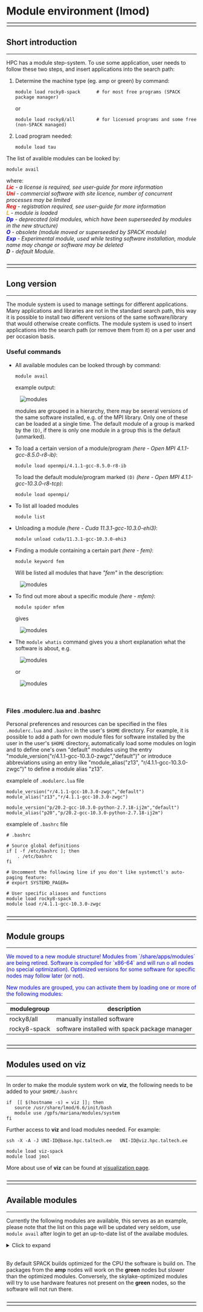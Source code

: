 # Module environment (lmod)

<br>
<hr style="margin-right: 0px; margin-bottom: 4px; margin-left: 0px; margin-top: -24px; border:2px solid  #d9d9d9 "></hr>
<hr style="margin: 4px 0px; border:1px solid  #d9d9d9 "></hr>

## Short introduction 

---

HPC has a module step-system. To use some application, user needs to follow these two steps, and insert applications into the search path:

1. Determine the machine type (eg. amp or green) by command:

       module load rocky8-spack      # for most free programs (SPACK package manager) 
    
    or
    
       module load rocky8/all        # for licensed programs and some free (non-SPACK managed)
       
2. Load program needed:

       module load tau

The list of avalible modules can be looked by:

    module avail
       
where:  
<span style="color:red">
_**Lic** </span>  - a license is required, see user-guide for more information_  
<span style="color:red">
_**Uni** </span>  - commercial software with site licence, number of concurrent processes may be limited_  
<span style="color:red"> 
_**Reg** </span>  - registration required, see user-guide for more information_  
<span style="color:orange">
_**L**   </span> -  module is loaded_
<span style="color:blue">  
_**Dp**  </span> - deprecated (old modules, which have been superseeded by modules in the new structure)_
<span style="color:blue">  
_**O**   </span> - obsolete (module moved or superseeded by SPACK module)_  
<span style="color:blue">
_**Exp**   </span> - Experimental module, used while testing software installation, module name may change or software may be deleted_  
_**D** - default Module._

<br>
<br>
<hr style="margin-right: 0px; margin-bottom: 4px; margin-left: 0px; margin-top: -24px; border:2px solid  #d9d9d9 "></hr>
<hr style="margin: 4px 0px; border:1px solid  #d9d9d9 "></hr>

## Long version 

---

The module system is used to manage settings for different applications. Many applications and libraries are not in the standard search path, this way it is possible to install two different versions of the same software/library that would otherwise create conflicts. The module system is used to insert applications into the search path (or remove them from it) on a per user and per occasion basis.

### Useful commands

 - All available modules can be looked through by command:

       module avail

    example output:


    <div style="width:95%; height:!95%; margin-left: auto; margin-right: auto;"> 

    ![modules](pictures/modules.png)

    </div>
        

    modules are grouped in a hierarchy, there may be several versions of the same software installed, e.g. of the MPI library. Only one of these can be loaded at a single time. The default module of a group is marked by the `(D)`, if there is only one module in a group this is the default (unmarked).

 - To load a certain version of a module/program _(here - Open MPI 4.1.1-gcc-8.5.0-r8-ib)_:

       module load openmpi/4.1.1-gcc-8.5.0-r8-ib 

    To load the default module/program marked `(D)` _(here - Open MPI 4.1.1-gcc-10.3.0-r8-tcp)_:

       module load openmpi/

 - To list all loaded modules

       module list        

 - Unloading a module _(here - Cuda 11.3.1-gcc-10.3.0-ehi3)_:

       module unload cuda/11.3.1-gcc-10.3.0-ehi3

 -  Finding a module containing a certain part _(here - fem)_:

        module keyword fem

    Will be listed all modules that have _"fem"_ in the description:


    <div style="width:95%; height:!95%; margin-left: auto; margin-right: auto;"> 

    ![modules](pictures/modules-1.png)

    </div>


 - To find out more about a specific module _(here - mfem)_:

       module spider mfem

    gives

    <div style="width:95%; height:!95%; margin-left: auto; margin-right: auto;"> 

    ![modules](pictures/modules-2.png)

    </div>

 - The `module whatis` command gives you a short explanation what the software is about, e.g.

    <div style="width:95%; height:!95%; margin-left: auto; margin-right: auto;"> 

    ![modules](pictures/modules-3.png)

    </div>

    or

    <div style="width:95%; height:!95%; margin-left: auto; margin-right: auto;"> 

    ![modules](pictures/modules-4.png)

    </div>

<br>

###  Files .modulerc.lua and .bashrc

Personal preferences and resources can be specified in the files `.modulerc.lua` and  `.bashrc` in the user's `$HOME` directory. For example, it is possible to add a path for own module files for software installed by the user in the user's `$HOME` directory, 
automatically load some modules on login and to define one's own "default" modules using the entry "module_version("r/4.1.1-gcc-10.3.0-zwgc","default")" or introduce abbreviations using an entry like "module_alias("z13", "r/4.1.1-gcc-10.3.0-zwgc")" to define a module alias "z13".

examplele of `.modulerc.lua` file

    module_version("r/4.1.1-gcc-10.3.0-zwgc","default")
    module_alias("z13","r/4.1.1-gcc-10.3.0-zwgc")

    module_version("p/20.2-gcc-10.3.0-python-2.7.18-ij2m","default")
    module_alias("p20","p/20.2-gcc-10.3.0-python-2.7.18-ij2m")
    
examplele of `.bashrc` file
    
    # .bashrc

    # Source global definitions
    if [ -f /etc/bashrc ]; then
        . /etc/bashrc
    fi

    # Uncomment the following line if you don't like systemctl's auto-paging feature:
    # export SYSTEMD_PAGER=

    # User specific aliases and functions
    module load rocky8-spack
    module load r/4.1.1-gcc-10.3.0-zwgc


<br>
<br> 
<hr style="margin-right: 0px; margin-bottom: 4px; margin-left: 0px; margin-top: -24px; border:2px solid  #d9d9d9 "></hr>
<hr style="margin: 4px 0px; border:1px solid  #d9d9d9 "></hr>

## Module groups

---


<span style="color:blue">
We moved to a new module structure! Modules from `/share/apps/modules` are being retired. Software is compiled for `x86-64` and will run o all nodes (no special optimization). Optimized versions for some software for specific nodes may follow later (or not).

New modules are grouped, you can activate them by loading one or more of the following modules:

| modulegroup | description |
|-------------|-------------|
| rocky8/all   | manually installed software |
| rocky8-spack | software installed with spack package manager |



</span>

<br>
<br> 
<hr style="margin-right: 0px; margin-bottom: 4px; margin-left: 0px; margin-top: -24px; border:2px solid  #d9d9d9 "></hr>
<hr style="margin: 4px 0px; border:1px solid  #d9d9d9 "></hr>


## Modules used on **viz**

---

In order to make the module system work on **viz**, the following needs to be added to your `$HOME/.bashrc`


    if  [[ $(hostname -s) = viz ]]; then
       source /usr/share/lmod/6.6/init/bash
       module use /gpfs/mariana/modules/system
    fi

Further access to **viz** and load modules needed. For example:

    ssh -X -A -J UNI-ID@base.hpc.taltech.ee   UNI-ID@viz.hpc.taltech.ee

    module load viz-spack
    module load jmol

More about use of **viz** can be found at [visualization page](visualization.md).

<br>
<br> 
<hr style="margin-right: 0px; margin-bottom: 4px; margin-left: 0px; margin-top: -24px; border:2px solid  #d9d9d9 "></hr>
<hr style="margin: 4px 0px; border:1px solid  #d9d9d9 "></hr>

## Available modules

---

Currently the following modules are available, this serves as an example, please note that the list on this page will be updated very seldom, use `module avail` after login to get an up-to-date list of the availabe modules.


<details><summary>Click to expand</summary>
    
    ---------------------- /gpfs/mariana/modules/rocky8/all -----------------------
       abaqus/2018                       (Uni)
       abaqus/2021                       (Uni,D)
       abcl/1.9.2
       ansys-autodyn/23.2                (Lic,E)
       ansys-fluids/23.2
       gaussian/09
       gaussian/16.c01
       gaussian/16.c02
       gaussian/16                       (D)
       gaussview/6.1
       lsdyna/intel-mpp-13.0.0-d         (Lic)
       lsdyna/intel-mpp-13.0.0-s         (Lic)
       lsdyna/smp-13.0.0-d               (Lic)
       lsdyna/smp-13.0.0-s               (Lic,D)
       matlab/2014b                      (Uni)
       matlab/2018a                      (Uni)
       matlab/2021b                      (Uni)
       matlab/2022b                      (Uni)
       matlab/2023b                      (Uni,D)
       orca/4.1.2-lic
       orca/4.1.2
       orca/5.0.4                        (D)
       sbcl/2.2.2                        (L)
       star-ccm+/15.06.007-r8            (Lic)
       star-ccm+/15.06.008-r8            (Lic)
       star-ccm+/16.04.007-r8
       star-ccm+/16.04.012-r8            (Lic)
       star-ccm+/17.02.008-r8            (Lic)
       star-ccm+/17.04.008-r8-cad-nx-con (Lic)
       star-ccm+/17.04.008-r8            (Lic)
       star-ccm+/17.06.007-r8            (Lic)
       star-ccm+/18.04.008-r8            (Lic)
       star-ccm+/18.04.009-r8            (Lic,D)
       stda/1.6.3
       vmd/1.9.3-text                    (Reg,L)
    
    
    ----------------- /gpfs/mariana/modules/rocky8/rocky8-x86_64 ------------------
       bcftools/1.19-gcc-10.3.0-openblas-2nph
       bioawk/1.0-gcc-10.3.0-xzhf
       chapel/1.24.1-gcc-10.3.0-kryx
       cmake/3.29.2-gcc-10.3.0-jsyg
       cuda/11.3.1-gcc-10.3.0-ehi3
       cuda/12.2.2-gcc-10.3.0-5rec                                 (D)
       curl/8.7.1-gcc-10.3.0-xdf5                                  (L)
       elmerfem/9.0-gcc-10.3.0-4uqn
       fastqc/0.12.1-gcc-10.3.0-56yh
       fftw/3.3.10-gcc-10.3.0-ccxe
       freefem/4.10-gcc-10.3.0-n4wl
       gawk/5.3.0-gcc-8.5.0-a7a3
       gcc/10.3.0-gcc-8.5.0-abqv                                   (L)
       git/2.45.1-gcc-10.3.0-5xxc
       glib/2.78.3-gcc-10.3.0-on3e
       gnuplot/6.0.0-gcc-10.3.0-lysd
       gperf/3.1-gcc-10.3.0-ogys
       gromacs/2024.2-gcc-10.3.0-gqvn
       hdf5/1.14.3-gcc-10.3.0-pkxk
       hypre/2.31.0-gcc-10.3.0-kpoh
       jmol/14.31.0-gcc-10.3.0-wajs
       julia/1.10.2-gcc-10.3.0-openblas-a6d4
       libcatalyst/2.0.0-gcc-10.3.0-openblas-vpu7
       libfabric/1.18.0-gcc-10.3.0-qtmt
       lmod/8.7.37-gcc-10.3.0-nprc
       mawk/1.3.4-20240123-gcc-10.3.0-dw6a
       mercurial/6.7.3-gcc-10.3.0-python-3.9.7-sqxv
       mfem/4.6.0-gcc-10.3.0-c373
       mfem/4.6.0-gcc-10.3.0-6mov                                  (D)
       miniconda3/24.3.0-gcc-10.3.0-343s
       molden/6.7-gcc-10.3.0-5ln6
       netcdf-c/4.9.2-gcc-10.3.0-ergk
       netcdf-fortran/4.6.1-gcc-10.3.0-24g7
       netlib-lapack/3.11.0-gcc-10.3.0-5j7d
       netlib-scalapack/2.2.0-gcc-10.3.0-nvhpc-openmpi-frty
       nvhpc/22.9-gcc-10.3.0-c6t2
       nvtop/3.0.1-gcc-10.3.0-pure
       nvtop/3.0.1-gcc-10.3.0-v7ne
       nvtop/3.0.1-gcc-10.3.0-zq2a                                 (D)
       nwchem/7.2.2-gcc-10.3.0-netlib-lapack-klio
       octave-symbolic/2.9.0-gcc-10.3.0-netlib-lapack-24iy
       octave/9.1.0-gcc-10.3.0-netlib-lapack-tjlh
       openblas/0.3.26-gcc-10.3.0-khv7                             (L)
       openfoam-org/5.0-gcc-10.3.0-sblp
       openfoam-org/10-gcc-10.3.0-jhub                             (D)
       openfoam/1912_220610-gcc-10.3.0-j6wc
       openfoam/2106_220610-gcc-10.3.0-2jnl
       openfoam/2312-gcc-10.3.0-gclj                               (L,D)
       openrasmol/2.7.5.2-gcc-10.3.0-rnlx
       paraview/5.9.1-gcc-10.3.0-openblas-464b                     (L)
       petsc/3.21.1-gcc-10.3.0-netlib-lapack-lqid
       picard/3.1.1-gcc-10.3.0-madg
       py-anyio/3.6.2-gcc-10.3.0-python-3.9.7-bugc
       py-argon2-cffi-bindings/21.2.0-gcc-10.3.0-python-3.9.7-ir5u
       py-argon2-cffi/21.3.0-gcc-10.3.0-python-3.9.7-e3q4
       py-asttokens/2.4.0-gcc-10.3.0-python-3.9.7-7l43
       py-attrs/23.1.0-gcc-10.3.0-python-3.9.7-lytk
       py-babel/2.12.1-gcc-10.3.0-python-3.9.7-6e4r
       py-backcall/0.2.0-gcc-10.3.0-python-3.9.7-omya
       py-beautifulsoup4/4.12.2-gcc-10.3.0-python-3.9.7-3mbk
       py-bleach/6.0.0-gcc-10.3.0-python-3.9.7-jkow
       py-certifi/2023.7.22-gcc-10.3.0-python-3.9.7-u4vk
       py-cffi/1.15.1-gcc-10.3.0-python-3.9.7-njeq
       py-charset-normalizer/3.3.0-gcc-10.3.0-python-3.9.7-ahmd
       py-comm/0.1.4-gcc-10.3.0-python-3.9.7-tbis
       py-contourpy/1.0.7-gcc-10.3.0-openblas-nf6f
       py-cycler/0.11.0-gcc-10.3.0-python-3.9.7-5qo2
       py-debugpy/1.6.7-gcc-10.3.0-python-3.9.7-ixy4
       py-decorator/5.1.1-gcc-10.3.0-python-3.9.7-6o6k
       py-defusedxml/0.7.1-gcc-10.3.0-python-3.9.7-etbf
       py-executing/1.2.0-gcc-10.3.0-python-3.9.7-jb5a
       py-fastjsonschema/2.16.3-gcc-10.3.0-python-3.9.7-2tkd
       py-fonttools/4.39.4-gcc-10.3.0-python-3.9.7-zbrq
       py-gevent/23.7.0-gcc-10.3.0-python-3.9.7-ywdo
       py-greenlet/2.0.2-gcc-10.3.0-python-3.9.7-g3wh
       py-idna/3.4-gcc-10.3.0-python-3.9.7-xfuj
       py-importlib-metadata/7.0.1-gcc-10.3.0-python-3.9.7-phev
       py-importlib-resources/5.12.0-gcc-10.3.0-python-3.9.7-zc5z
       py-ipykernel/6.23.1-gcc-10.3.0-openblas-ejda
       py-ipython-genutils/0.2.0-gcc-10.3.0-python-3.9.7-7tjr
       py-ipython/8.14.0-gcc-10.3.0-openblas-cevj
       py-jedi/0.18.2-gcc-10.3.0-python-3.9.7-owt3
       py-jinja2/3.1.2-gcc-10.3.0-python-3.9.7-ejri
       py-json5/0.9.14-gcc-10.3.0-python-3.9.7-setp
       py-jsonschema/4.17.3-gcc-10.3.0-python-3.9.7-5bd3
       py-jupyter-client/8.2.0-gcc-10.3.0-python-3.9.7-wexx
       py-jupyter-core/5.3.0-gcc-10.3.0-python-3.9.7-wld5
       py-jupyter-server/1.21.0-gcc-10.3.0-python-3.9.7-b25c
       py-jupyterlab-pygments/0.2.2-gcc-10.3.0-python-3.9.7-kttz
       py-jupyterlab-server/2.22.1-gcc-10.3.0-python-3.9.7-ryk3
       py-jupyterlab/3.4.2-gcc-10.3.0-openblas-xsvk
       py-kiwisolver/1.4.5-gcc-10.3.0-python-3.9.7-yygr
       py-markupsafe/2.1.3-gcc-10.3.0-python-3.9.7-bpul
       py-matplotlib-inline/0.1.6-gcc-10.3.0-openblas-o5z6
       py-matplotlib/3.8.4-gcc-10.3.0-openblas-6vmn
       py-mistune/2.0.5-gcc-10.3.0-python-3.9.7-eid7
       py-nbclassic/0.4.8-gcc-10.3.0-openblas-zx6b
       py-nbclient/0.8.0-gcc-10.3.0-python-3.9.7-b7xq
       py-nbconvert/7.14.1-gcc-10.3.0-python-3.9.7-hxvg
       py-nbconvert/7.14.1-gcc-10.3.0-python-3.9.7-y6ii            (D)
       py-nbformat/5.8.0-gcc-10.3.0-python-3.9.7-74ab
       py-nest-asyncio/1.5.6-gcc-10.3.0-python-3.9.7-4hdc
       py-notebook-shim/0.2.3-gcc-10.3.0-python-3.9.7-w5cs
       py-numpy/1.21.6-gcc-10.3.0-openblas-kaao
       py-packaging/23.1-gcc-10.3.0-python-3.9.7-bzma
       py-pandocfilters/1.5.0-gcc-10.3.0-python-3.9.7-uitt
       py-parso/0.8.3-gcc-10.3.0-python-3.9.7-qxxb
       py-pexpect/4.8.0-gcc-10.3.0-python-3.9.7-wwkw
       py-pickleshare/0.7.5-gcc-10.3.0-python-3.9.7-xyrl
       py-pillow/10.3.0-gcc-10.3.0-python-3.9.7-spkd
       py-pip/23.1.2-gcc-10.3.0-python-3.9.7-pmrk
       py-platformdirs/3.10.0-gcc-10.3.0-python-3.9.7-7pms
       py-prometheus-client/0.17.0-gcc-10.3.0-python-3.9.7-ajdv
       py-prompt-toolkit/3.0.38-gcc-10.3.0-python-3.9.7-7733
       py-psutil/5.9.5-gcc-10.3.0-python-3.9.7-bxii
       py-ptyprocess/0.7.0-gcc-10.3.0-python-3.9.7-ubd4
       py-pure-eval/0.2.2-gcc-10.3.0-python-3.9.7-7e7k
       py-pybind11/2.12.0-gcc-10.3.0-python-3.9.7-yyzs
       py-pycparser/2.21-gcc-10.3.0-python-3.9.7-l633
       py-pygments/2.13.0-gcc-10.3.0-python-3.9.7-df5m
       py-pyparsing/3.1.2-gcc-10.3.0-python-3.9.7-ojnc
       py-pyrsistent/0.19.3-gcc-10.3.0-python-3.9.7-u6lp
       py-python-dateutil/2.8.2-gcc-10.3.0-python-3.9.7-uc6q
       py-pyzmq/25.0.2-gcc-10.3.0-python-3.9.7-vtzs
       py-requests/2.31.0-gcc-10.3.0-python-3.9.7-evis
       py-send2trash/1.8.0-gcc-10.3.0-python-3.9.7-bgvz
       py-setuptools/59.4.0-gcc-10.3.0-python-3.9.7-mjeg
       py-six/1.16.0-gcc-10.3.0-python-3.9.7-pz4t
       py-sniffio/1.3.0-gcc-10.3.0-python-3.9.7-opfj
       py-soupsieve/2.4.1-gcc-10.3.0-python-3.9.7-oanu
       py-stack-data/0.6.2-gcc-10.3.0-python-3.9.7-nkn4
       py-terminado/0.17.1-gcc-10.3.0-python-3.9.7-zfq4
       py-tinycss2/1.2.1-gcc-10.3.0-python-3.9.7-ddln
       py-tornado/6.3.3-gcc-10.3.0-python-3.9.7-c7p3
       py-traitlets/5.9.0-gcc-10.3.0-python-3.9.7-r677
       py-typing-extensions/4.8.0-gcc-10.3.0-python-3.9.7-ql62
       py-urllib3/2.1.0-gcc-10.3.0-python-3.9.7-edpr
       py-wcwidth/0.2.7-gcc-10.3.0-python-3.9.7-tcwk
       py-webencodings/0.5.1-gcc-10.3.0-python-3.9.7-b533
       py-websocket-client/1.6.3-gcc-10.3.0-python-3.9.7-5po6
       py-zipp/3.17.0-gcc-10.3.0-python-3.9.7-5b4u
       py-zope-event/4.6-gcc-10.3.0-python-3.9.7-ffgp
       py-zope-interface/5.4.0-gcc-10.3.0-python-3.9.7-2q5a
       python/3.9.7-gcc-10.3.0-kxnt                                (L)
       qwt/6.1.6-gcc-10.3.0-vimf
       r/4.4.0-gcc-10.3.0-netlib-lapack-mvzt
       samtools/1.19.2-gcc-10.3.0-6l26
       screen/4.9.1-gcc-10.3.0-rzjc
       sortmerna/2017-07-13-gcc-10.3.0-3nqh
       star/2.7.11b-gcc-10.3.0-26bs
       su2/8.0.1-gcc-10.3.0-xdk6
       tmux/3.4-gcc-10.3.0-5b7i
       trimmomatic/0.39-gcc-10.3.0-qwqr
       vcftools/0.1.16-gcc-10.3.0-r5ch
    
    ------------------------ /gpfs/mariana/modules/system -------------------------
       amp-spack/0.17.1                       (D)
       amp-spack/0.19.0
       amp/all
       experimental/all
       oldmodules/all                         (Dp)
       openmpi/1.10.7-gcc-10.3.0-r8-cuda-12.2
       openmpi/4.1.1-gcc-8.5.0-r8-ib
       openmpi/4.1.1-gcc-9.3-amp
       openmpi/4.1.1-gcc-9.3-amppmi
       openmpi/4.1.1-gcc-9.3-amppmicuda11.4
       openmpi/4.1.1-gcc-10.3.0-r8-cuda-12.2  (L)
       openmpi/4.1.1-gcc-10.3.0-r8-ib-openib
       openmpi/4.1.1-gcc-10.3.0-r8-ib-ucx
       openmpi/4.1.1-gcc-10.3.0-r8-tcp
       openmpi/4.1.1-gcc-10.3.0-r8            (D)
       rocky8-spack/master                    (L)
       rocky8/all
       viz-spack/0.17.1
       viz-spack/0.19.2                       (D)
       viz/all



</details>
<br/>


By default SPACK builds optimized for the CPU the software is build on.
The packages from the **amp** nodes will work on the **green** nodes but slower than the optimized modules. Conversely, the skylake-optimized modules will try to use hardware features not present on the **green** nodes, so the software will not run there.

<!---
You can autoactivate the correct module path in your `.bashrc` with a code block like this:

    if [[ $(hostname -s) = base ]]; then
      module load green
      module load green-spack
    elif [[ $(hostname -s) = green* ]]; then
      module load green
      module load green-spack
    elif  [[ $(hostname -s) = gray* ]]; then
      module load gray
      module load gray-spack
    elif  [[ $(hostname -s) = mem1tb ]]; then
      module load gray
      module load gray-spack
    elif  [[ $(hostname -s) = amp* ]]; then
      module use /gpfs/mariana/modules/system
      module load amp
      module load amp-spack
    elif  [[ $(hostname -s) = viz ]]; then
      source /usr/share/lmod/6.6/init/bash
      module use /gpfs/mariana/modules/system
    fi
--->

<!--
### _SPACK for user build software_

SPACK can also be used by users to manage their own software stack inside their home directory (be aware, this takes a lot of space!).

see documentation on <https://spack.readthedocs.io/en/latest/>

SPACK includes GPU-offloading compiler for both Nvidia and AMD, profiling tools (Tau, HPCToolkit) and engineering simulation packages (ElmerFEM, OpenFOAM).

SPACK is used by University of Tartu, LRZ and HLRS.
-->

<!--
## Software modules from the EasyBuild package system

**under development, docs AND module positions/versions may change without notice**

EasyBuild is a package manager to install software packages. An advantage is to be able to relatively easily install consistent dependencies and multiple versions of a software. [List of packages](https://docs.easybuild.io/en/latest/version-specific/Supported_software.html)


EasyBuild is available on **amp** from AI lab

    module load amp


### _EasyBuild for user build software_

EasyBuild can also be used by users to manage their own software stack inside their home directory (be aware, this takes a lot of space!).

See documentation on [https://docs.easybuild.io/en/latest/](https://docs.easybuild.io/en/latest/)


EasyBuild seems to be more AI and Python oriented.


EasyBuild is used by AI-lab and will be used on LUMI. On LUMI it is "bring your own build recipe (.eb file)"!
-->

<br>
<br> 
<hr style="margin-right: 0px; margin-bottom: 4px; margin-left: 0px; margin-top: -24px; border:2px solid  #d9d9d9 "></hr>
<hr style="margin: 4px 0px; border:1px solid  #d9d9d9 "></hr>

<!--
Personal module collections

You can save a collection of loaded modules to a named collection with the save option.

$ module save <collection-name>

To restore a previously saved collection, you can restore the saved module collection with the restore option.

$ module restore <collection-name>

To list all available personal module collections, you can use the savelist option.

$ module savelist

To remove a specific saved module collection.

$ module disable <collection-name>
-->

